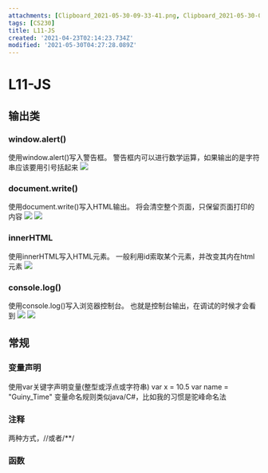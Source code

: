 ```yaml
---
attachments: [Clipboard_2021-05-30-09-33-41.png, Clipboard_2021-05-30-09-35-44.png, Clipboard_2021-05-30-09-35-49.png, Clipboard_2021-05-30-09-36-23.png, Clipboard_2021-05-30-10-35-38.png, Clipboard_2021-05-30-10-35-42.png]
tags: [CS230]
title: L11-JS
created: '2021-04-23T02:14:23.734Z'
modified: '2021-05-30T04:27:28.089Z'
---
```


# L11-JS
## 输出类
### window.alert()
使用window.alert()写入警告框。
警告框内可以进行数学运算，如果输出的是字符串应该要用引号括起来
![](@attachment/Clipboard_2021-05-30-09-33-41.png)
### document.write()
使用document.write()写入HTML输出。
将会清空整个页面，只保留页面打印的内容
![](@attachment/Clipboard_2021-05-30-09-35-44.png)
![](@attachment/Clipboard_2021-05-30-09-35-49.png)
### innerHTML
使用innerHTML写入HTML元素。
一般利用id索取某个元素，并改变其内在html元素
![](@attachment/Clipboard_2021-05-30-09-36-23.png)
### console.log()
使用console.log()写入浏览器控制台。
也就是控制台输出，在调试的时候才会看到
![](@attachment/Clipboard_2021-05-30-10-35-38.png)
![](@attachment/Clipboard_2021-05-30-10-35-42.png)

## 常规
### 变量声明
使用var关键字声明变量(整型或浮点或字符串)
var x = 10.5
var name = "Guiny_Time"
变量命名规则类似java/C#，比如我的习惯是驼峰命名法
### 注释
两种方式，//或者/**/
### 函数
